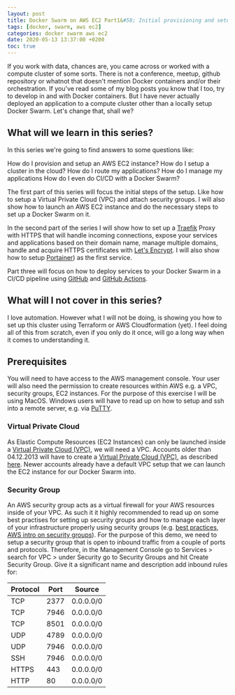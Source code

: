 ```yaml
---
layout: post
title: Docker Swarm on AWS EC2 Part1&#58; Initial provisioning and setup
tags: [docker, swarm, aws ec2]
categories: docker swarm aws ec2
date: 2020-05-13 13:37:00 +0200
toc: true
---
```


If you work with data, chances are, you came across or worked with a compute cluster of some sorts. There is not a conference, meetup, github repository or whatnot that doesn't mention Docker containers and/or their orchestration. If you've read some of my blog posts you know that I too, try to develop in and with Docker containers. But I have never actually deployed an application to a compute cluster other than a locally setup Docker Swarm. 
Let's change that, shall we?

## What will we learn in this series?
In this series we're going to find answers to some questions like:

How do I provision and setup an AWS EC2 instance?
How do I setup a cluster in the cloud? 
How do I route my applications? 
How do I manage my applications 
How do I even do CI/CD with a Docker Swarm?

The first part of this series will focus the initial steps of the setup. Like how to setup a Virtual Private Cloud (VPC) and attach security groups. I will also show how to launch an AWS EC2 instance and do the necessary steps to set up a Docker Swarm on it.

In the second part of the series I will show how to set up a [Traefik](https://containo.us/traefik/) Proxy with HTTPS that will handle incoming connections, expose your services and applications based on their domain name, manage multiple domains, handle and acquire HTTPS certificates with [Let's Encrypt](https://letsencrypt.org/). I will also show how to setup [Portainer](https://www.portainer.io/)) as the first service.

Part three will focus on how to deploy services to your Docker Swarm in a CI/CD pipeline using [GitHub](https://github.com) and [GitHub Actions](https://github.com/features/actions).

## What will I not cover in this series?
I love automation. However what I will not be doing, is showing you how to set up this cluster using Terraform or AWS Cloudformation (yet). I feel doing all of this from scratch, even if you only do it once, will go a long way when it comes to understanding it.

## Prerequisites
You will need to have access to the AWS management console. Your user will also need the permission to create resources within AWS e.g. a VPC, security groups, EC2 instances. For the purpose of this exercise I will be using MacOS. Windows users will have to read up on how to setup and ssh into a remote server, e.g. via [PuTTY](https://docs.aws.amazon.com/AWSEC2/latest/UserGuide/putty.html). 

### Virtual Private Cloud
As Elastic Compute Resources (EC2 Instances) can only be launched inside a [Virtual Private Cloud (VPC)](https://aws.amazon.com/vpc/), we will need a VPC. Accounts older than 04.12.2013 will have to create a [Virtual Private Cloud (VPC)](https://aws.amazon.com/vpc/), as described [here](https://docs.aws.amazon.com/vpc/latest/userguide/default-vpc.html#create-default-vpc). Newer accounts already have a default VPC setup that we can launch the EC2 instance for our Docker Swarm into.

### Security Group
An AWS security group acts as a virtual firewall for your AWS resources inside of your VPC. As such it it highly recommended to read up on some best practises for setting up security groups and how to manage each layer of your infrastructure properly using security groups (e.g. [best practices](https://www.stratoscale.com/blog/compute/aws-security-groups-5-best-practices/), [AWS intro on security groups](https://docs.aws.amazon.com/AWSEC2/latest/UserGuide/ec2-security-groups.html)). For the purpose of this demo, we need to setup a security group that is open to inbound traffic from a couple of ports and protocols. Therefore, in the Management Console go to Services > search for VPC > under Security go to Security Groups and hit Create Security Group. Give it a significant name and description add inbound rules for:

| Protocol | Port | Source |
|-------|--------|---------|
| TCP | 2377 | 0.0.0.0/0 |
| TCP | 7946 | 0.0.0.0/0 |
| TCP | 8501 | 0.0.0.0/0 |
| UDP | 4789 | 0.0.0.0/0 |
| UDP | 7946 | 0.0.0.0/0 |
| SSH | 7946 | 0.0.0.0/0 |
| HTTPS | 443 | 0.0.0.0/0 |
| HTTP | 80 | 0.0.0.0/0 |

